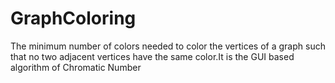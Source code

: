 # GraphColoring
The minimum number of colors needed to color the vertices of a graph such that no two adjacent vertices have the same color.It is the GUI based algorithm of Chromatic Number
